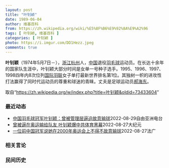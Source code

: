 ```yaml
---
layout: post
title: "叶钊颖"
date: 1989-06-04
author: 维基百科
from: https://zh.wikipedia.org/wiki/%E5%8F%B6%E9%92%8A%E9%A2%96
tags: [ 叶钊颖, 维基百科 ]
categories: [ 叶钊颖 ]
photo: https://i.imgur.com/DD1Hezz.jpeg
comments: true
---
```

<div class="mw-parser-output"><div id="noteTA-fd04aeeb" class="noteTA"><div class="noteTA-group"><div data-noteta-group-source="module" data-noteta-group="Badminton"></div></div></div>

<style data-mw-deduplicate="TemplateStyles:r67735281">body.skin-minerva .mw-parser-output .infobox table{display:table}body.skin-minerva .mw-parser-output .infobox caption{display:table-caption}</style>

<p><b>叶钊颖</b>（1974年5月7日<span class="useeditintro" title="Template:BLP editintro">－</span>），<a href="/wiki/%E6%B5%99%E6%B1%9F" class="mw-redirect" title="浙江">浙江</a><a href="/wiki/%E6%9D%AD%E5%B7%9E" class="mw-redirect" title="杭州">杭州</a>人，<a href="/wiki/%E4%B8%AD%E5%8D%8E%E4%BA%BA%E6%B0%91%E5%85%B1%E5%92%8C%E5%9B%BD" title="中华人民共和国">中国</a>退役<a href="/wiki/%E7%BE%BD%E6%AF%9B%E7%90%83" title="羽毛球">羽毛球</a>运动员。在长达十余年的国家队生涯中，叶钊颖大部分时间是女单一号种子选手。1995、1996、1997、1998四年内8次位列<a href="/wiki/%E5%9B%BD%E9%99%85%E7%BE%BD%E8%81%94" class="mw-redirect" title="国际羽联">国际羽联</a>女子单打最新世界排名第1位。其独树一帜的进攻性打法赢得了同时代运动员的尊重和球迷的青睐。丈夫是足球运动员<a href="/wiki/%E9%83%9D%E6%B5%B7%E4%B8%9C" title="郝海东">郝海东</a>。
</p>
</div><noscript><img src="//zh.wikipedia.org/wiki/Special:CentralAutoLogin/start?type=1x1" alt="" title="" width="1" height="1" style="border: none; position: absolute;"></noscript>
<div class="printfooter" data-nosnippet="">取自“<a dir="ltr" href="https://zh.wikipedia.org/w/index.php?title=叶钊颖&amp;oldid=73433604">https://zh.wikipedia.org/w/index.php?title=叶钊颖&amp;oldid=73433604</a>”</div><div id="recent-news"><h3>最近动态</h3><ul><li><a href="https://nodebe4.github.io/waimei/2022-08-29/%E4%B8%AD%E5%9B%BD%E7%BE%BD%E6%AF%9B%E7%90%83%E5%86%A0%E5%86%9B%E5%8F%B6%E9%92%8A%E9%A2%96-%E6%9B%BE%E8%A2%AB%E7%AE%A1%E7%90%86%E5%B1%82%E9%80%BC%E8%BF%AB%E6%95%85%E6%84%8F%E8%BE%93%E7%90%83" title="中国羽毛球冠军叶钊颖：曾被管理层逼迫故意输球—— 中国羽毛球冠军叶钊颖日前披露，她曾被球队管理层逼迫，在2000年奥运半决赛期间故意输球，以助队友龚智超夺金。自从公开抨击中国体制以来，叶钊颖与丈...">中国羽毛球冠军叶钊颖：曾被管理层逼迫故意输球</a><time>2022-08-29</time><a class="tag">自由亚洲电台</a></li>
<li><a href="https://nodebe4.github.io/waimei/2022-08-27/%E6%9B%BE%E8%A2%AB%E9%80%BC%E5%9C%A8%E5%A5%A5%E8%BF%90%E8%BE%93%E7%BB%99%E9%98%9F%E5%8F%8B-%E5%8F%B6%E9%92%8A%E9%A2%96%E7%88%86%E4%B8%AD%E5%85%B1%E4%BD%93%E8%82%B2%E9%BB%91%E5%B9%95" title="曾被逼在奥运输给队友 叶钊颖爆中共体育黑幕—— 【大纪元2022年08月28日讯】（大纪元记者张婷综合报导）中国前羽毛球世界冠军叶钊颖日前接受丹麦媒体采访时透露，在2000年悉尼奥运会时，她曾被...">曾被逼在奥运输给队友 叶钊颖爆中共体育黑幕</a><time>2022-08-27</time><a class="tag">大纪元</a></li>
<li><a href="https://nodebe4.github.io/waimei/2022-08-27/%E4%B8%80%E4%BD%8D%E5%89%8D%E4%B8%AD%E5%9B%BD%E5%86%A0%E5%86%9B%E8%AF%B4%E5%A5%B9%E5%9C%A82000%E5%B9%B4%E5%A5%A5%E8%BF%90%E4%BC%9A%E4%B8%8A%E4%B8%8D%E5%BE%97%E4%B8%8D%E6%95%85%E6%84%8F%E8%BE%93%E7%90%83" title="一位前中国冠军说她在2000年奥运会上不得不故意输球—— 27/08/2022 - 15:18 前中国羽毛球冠军叶钊颖在丹麦电视二台周六今天播出的采访中说，她在2000年悉尼奥运会上被迫故意输球...">一位前中国冠军说她在2000年奥运会上不得不故意输球</a><time>2022-08-27</time><a class="tag">法广</a></li>
</ul></div><div id="open-opinion"><h3>相关言论</h3><ul></ul></div><div id="mjls-record"><h3>民间历史</h3><ul></ul></div>